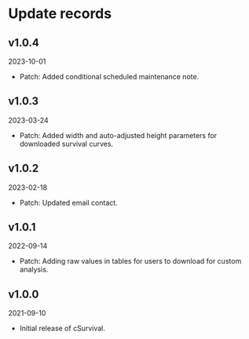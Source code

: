 # Update records

## v1.0.4
2023-10-01
- Patch: Added conditional scheduled maintenance note. 

## v1.0.3
2023-03-24
- Patch: Added width and auto-adjusted height parameters for downloaded survival curves. 

## v1.0.2

2023-02-18
- Patch: Updated email contact.

## v1.0.1

2022-09-14
- Patch: Adding raw values in tables for users to download for custom analysis.

## v1.0.0

2021-09-10
- Initial release of cSurvival.